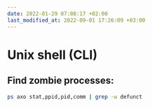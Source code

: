 ```yaml
---
date: 2022-01-29 07:08:17 +02:00
last_modified_at: 2022-09-01 17:26:09 +03:00
---
```


# Unix shell (CLI)

## Find zombie processes:

```sh
ps axo stat,ppid,pid,comm | grep -w defunct
```
